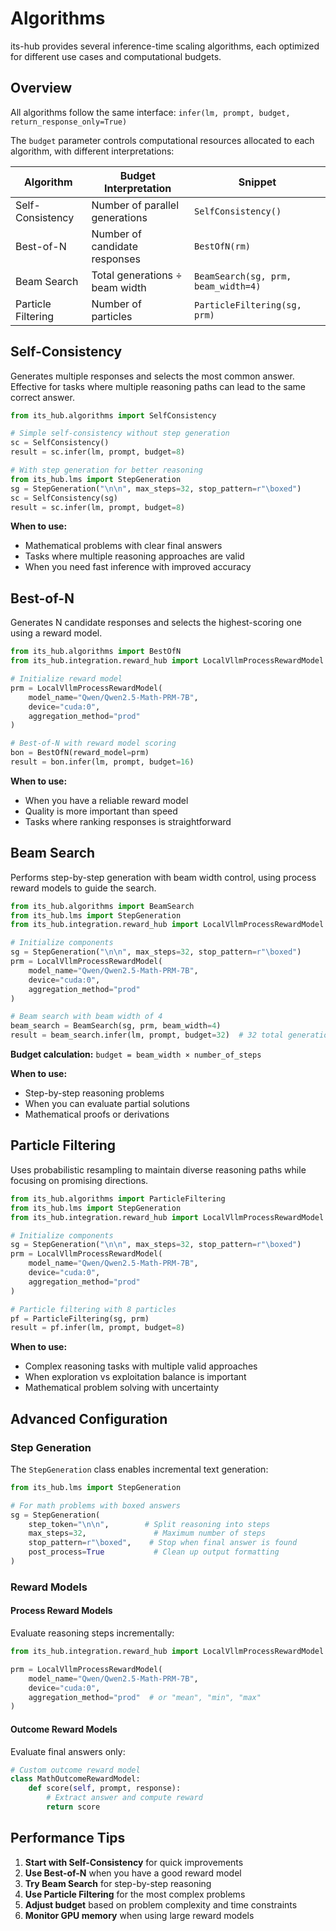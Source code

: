 # Algorithms

its-hub provides several inference-time scaling algorithms, each optimized for different use cases and computational budgets.

## Overview

All algorithms follow the same interface: `infer(lm, prompt, budget, return_response_only=True)`

The `budget` parameter controls computational resources allocated to each algorithm, with different interpretations:

| Algorithm | Budget Interpretation | Snippet |
|-----------|----------------------|---------|
| Self-Consistency | Number of parallel generations | `SelfConsistency()` |
| Best-of-N | Number of candidate responses | `BestOfN(rm)` |
| Beam Search | Total generations ÷ beam width | `BeamSearch(sg, prm, beam_width=4)` |
| Particle Filtering | Number of particles | `ParticleFiltering(sg, prm)` |

## Self-Consistency

Generates multiple responses and selects the most common answer. Effective for tasks where multiple reasoning paths can lead to the same correct answer.

```python
from its_hub.algorithms import SelfConsistency

# Simple self-consistency without step generation
sc = SelfConsistency()
result = sc.infer(lm, prompt, budget=8)

# With step generation for better reasoning
from its_hub.lms import StepGeneration
sg = StepGeneration("\n\n", max_steps=32, stop_pattern=r"\boxed")
sc = SelfConsistency(sg)
result = sc.infer(lm, prompt, budget=8)
```

**When to use:**
- Mathematical problems with clear final answers
- Tasks where multiple reasoning approaches are valid
- When you need fast inference with improved accuracy

## Best-of-N

Generates N candidate responses and selects the highest-scoring one using a reward model.

```python
from its_hub.algorithms import BestOfN
from its_hub.integration.reward_hub import LocalVllmProcessRewardModel

# Initialize reward model
prm = LocalVllmProcessRewardModel(
    model_name="Qwen/Qwen2.5-Math-PRM-7B",
    device="cuda:0",
    aggregation_method="prod"
)

# Best-of-N with reward model scoring
bon = BestOfN(reward_model=prm)
result = bon.infer(lm, prompt, budget=16)
```

**When to use:**
- When you have a reliable reward model
- Quality is more important than speed
- Tasks where ranking responses is straightforward

## Beam Search

Performs step-by-step generation with beam width control, using process reward models to guide the search.

```python
from its_hub.algorithms import BeamSearch
from its_hub.lms import StepGeneration
from its_hub.integration.reward_hub import LocalVllmProcessRewardModel

# Initialize components
sg = StepGeneration("\n\n", max_steps=32, stop_pattern=r"\boxed")
prm = LocalVllmProcessRewardModel(
    model_name="Qwen/Qwen2.5-Math-PRM-7B",
    device="cuda:0",
    aggregation_method="prod"
)

# Beam search with beam width of 4
beam_search = BeamSearch(sg, prm, beam_width=4)
result = beam_search.infer(lm, prompt, budget=32)  # 32 total generations
```

**Budget calculation:** `budget = beam_width × number_of_steps`

**When to use:**
- Step-by-step reasoning problems
- When you can evaluate partial solutions
- Mathematical proofs or derivations

## Particle Filtering

Uses probabilistic resampling to maintain diverse reasoning paths while focusing on promising directions.

```python
from its_hub.algorithms import ParticleFiltering
from its_hub.lms import StepGeneration
from its_hub.integration.reward_hub import LocalVllmProcessRewardModel

# Initialize components
sg = StepGeneration("\n\n", max_steps=32, stop_pattern=r"\boxed")
prm = LocalVllmProcessRewardModel(
    model_name="Qwen/Qwen2.5-Math-PRM-7B",
    device="cuda:0",
    aggregation_method="prod"
)

# Particle filtering with 8 particles
pf = ParticleFiltering(sg, prm)
result = pf.infer(lm, prompt, budget=8)
```

**When to use:**
- Complex reasoning tasks with multiple valid approaches
- When exploration vs exploitation balance is important
- Mathematical problem solving with uncertainty

## Advanced Configuration

### Step Generation

The `StepGeneration` class enables incremental text generation:

```python
from its_hub.lms import StepGeneration

# For math problems with boxed answers
sg = StepGeneration(
    step_token="\n\n",        # Split reasoning into steps
    max_steps=32,               # Maximum number of steps
    stop_pattern=r"\boxed",    # Stop when final answer is found
    post_process=True           # Clean up output formatting
)
```

### Reward Models

#### Process Reward Models
Evaluate reasoning steps incrementally:

```python
from its_hub.integration.reward_hub import LocalVllmProcessRewardModel

prm = LocalVllmProcessRewardModel(
    model_name="Qwen/Qwen2.5-Math-PRM-7B",
    device="cuda:0",
    aggregation_method="prod"  # or "mean", "min", "max"
)
```

#### Outcome Reward Models
Evaluate final answers only:

```python
# Custom outcome reward model
class MathOutcomeRewardModel:
    def score(self, prompt, response):
        # Extract answer and compute reward
        return score
```

## Performance Tips

1. **Start with Self-Consistency** for quick improvements
2. **Use Best-of-N** when you have a good reward model
3. **Try Beam Search** for step-by-step reasoning
4. **Use Particle Filtering** for the most complex problems
5. **Adjust budget** based on problem complexity and time constraints
6. **Monitor GPU memory** when using large reward models